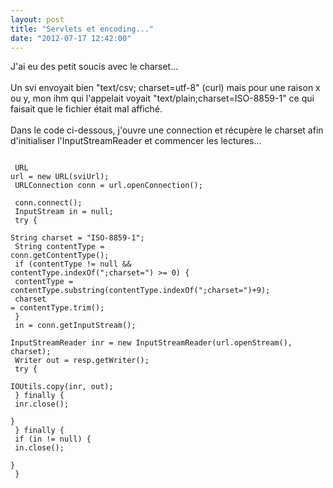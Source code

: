 ```yaml
---
layout: post
title: "Servlets et encoding..."
date: "2012-07-17 12:42:00"
---
```

J'ai eu des petit soucis avec le charset...<br/><br/> Un svi envoyait bien "text/csv; charset=utf-8" (curl) mais pour une raison x ou y, mon ihm qui l'appelait voyait "text/plain;charset=ISO-8859-1" ce qui faisait que le fichier était mal affiché.<br/><br/> Dans le code ci-dessous, j'ouvre une connection et récupère le charset afin d'initialiser l'InputStreamReader et commencer les lectures...  <code><pre><br />        URL url = new URL(sviUrl);<br />        URLConnection conn = url.openConnection();  <br />        conn.connect();<br />        InputStream in = null;<br />        try {<br />            String charset = "ISO-8859-1";<br />            String contentType = conn.getContentType(); <br />            if (contentType != null && contentType.indexOf(";charset=") >= 0) {<br />                contentType = contentType.substring(contentType.indexOf(";charset=")+9);<br />                charset = contentType.trim();<br />            }<br />            in = conn.getInputStream();<br />            InputStreamReader inr = new InputStreamReader(url.openStream(), charset);<br />            Writer out = resp.getWriter();<br />            try {<br />                IOUtils.copy(inr, out);<br />            } finally {<br />                inr.close();<br />            }<br />        } finally {<br />            if (in != null) {<br />                in.close();<br />            }<br />        }<br /></pre></code>
